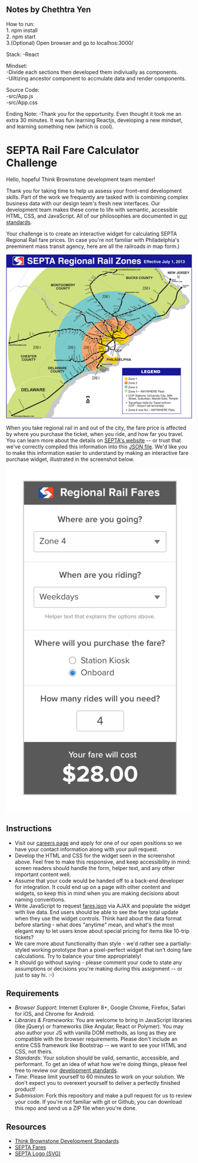 ##  Notes by Chethtra Yen
How to run:  
    1. npm install  
    2. npm start  
    3.(Optional) Open browser and go to localhos:3000/  

Stack: 
    -React

Mindset:  
    -Divide each sections then developed them indiviually as components.  
    -Uiltizing ancestor component to accmulate data and render components.  

Source Code:  
    -src/App.js  
    -src/App.css  

Ending Note:
    -Thank you for the opportunity. Even thought it took me an extra 30 minutes. It was fun learning Reactjs, developing a new mindset, and learning something new (which is cool).

# SEPTA Rail Fare Calculator Challenge

Hello, hopeful Think Brownstone development team member! 

Thank you for taking time to help us assess your front-end development skills. Part of the work we frequently are tasked with is combining complex business data with our design team's fresh new interfaces. Our development team makes these come to life with semantic, accessible HTML, CSS, and JavaScript. All of our philosophies are documented in [our standards](https://bitbucket.org/thinkbrownstone/tbi_dev-standards/src).

Your challenge is to create an interactive widget for calculating SEPTA Regional Rail fare prices. (In case you're not familiar with Philadelphia's preeminent mass transit agency, here are all the railroads in map form.)

![SEPTA Zone Map](img/zone-map.jpg) 

When you take regional rail in and out of the city, the fare price is affected by where you purchase the ticket, when you ride, and how far you travel. You can learn more about the details on [SEPTA's website](http://www.septa.org/fares/ticket/index.html) -- or trust that we've correctly compiled this information into this [JSON file](fares.json). We'd like you to make this information easier to understand by making an interactive fare purchase widget, illustrated in the screenshot below.

![Widget mockup](img/widget.png)

## Instructions
* Visit our [careers page](https://www.thinkbrownstone.com/careers/) and apply for one of our open positions so we have your contact information along with your pull request.
* Develop the HTML and CSS for the widget seen in the screenshot above. Feel free to make this responsive, and keep accessibility in mind: screen readers should handle the form, helper text, and any other important content well.
* Assume that your code would be handed off to a back-end developer for integration. It could end up on a page with other content and widgets, so keep this in mind when you are making decisions about naming conventions.
* Write JavaScript to request [fares.json](fares.json) via AJAX and populate the widget with live data. End users should be able to see the fare total update when they use the widget controls. Think hard about the data format before starting - what does "anytime" mean, and what's the most elegant way to let users know about special pricing for items like 10-trip tickets?
* We care more about functionality than style - we'd rather see a partially-styled working prototype than a pixel-perfect widget that isn't doing fare calculations. Try to balance your time appropriately!
* It should go without saying - please comment your code to state any assumptions or decisions you're making during this assignment -- or just to say hi. :-)

## Requirements
* *Browser Support*: Internet Explorer 8+, Google Chrome, Firefox, Safari for iOS, and Chrome for Android.
* *Libraries & Frameworks*: You are welcome to bring in JavaScript libraries (like jQuery) or frameworks (like Angular, React or Polymer). You may also author your JS with vanilla DOM methods, as long as they are compatible with the browser requirements. Please don't include an entire CSS framework like Bootstrap -- we want to see your HTML and CSS, not theirs.
* *Standards*: Your solution should be valid, semantic, accessible, and performant. To get an idea of what how we're doing things, please feel free to review our [development standards](https://bitbucket.org/thinkbrownstone/tbi_dev-standards/src).
* *Time*: Please limit yourself to 60 minutes to work on your solution. We don't expect you to overexert yourself to deliver a perfectly finished product!
* *Submission*: Fork this repository and make a pull request for us to review your code. If you're not familiar with git or Github, you can download this repo and send us a ZIP file when you're done.

## Resources
* [Think Brownstone Development Standards](https://bitbucket.org/thinkbrownstone/tbi_dev-standards/src)
* [SEPTA Fares](http://www.septa.org/fares/ticket/index.html)
* [SEPTA Logo (SVG)](https://commons.wikimedia.org/wiki/File:SEPTA.svg)
